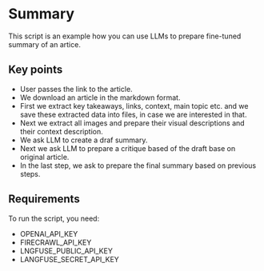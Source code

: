 # Summary

This script is an example how you can use LLMs to prepare fine-tuned summary of an artice.

## Key points

- User passes the link to the article.
- We download an article in the markdown format.
- First we extract key takeaways, links, context, main topic etc. and we save these extracted data into files, in case we are interested in that.
- Next we extract all images and prepare their visual descriptions and their context description.
- We ask LLM to create a draf summary.
- Next we ask LLM to prepare a critique based of the draft base on original article.
- In the last step, we ask to prepare the final summary based on previous steps.

## Requirements

To run the script, you need:

- OPENAI_API_KEY
- FIRECRAWL_API_KEY
- LNGFUSE_PUBLIC_API_KEY
- LANGFUSE_SECRET_API_KEY
